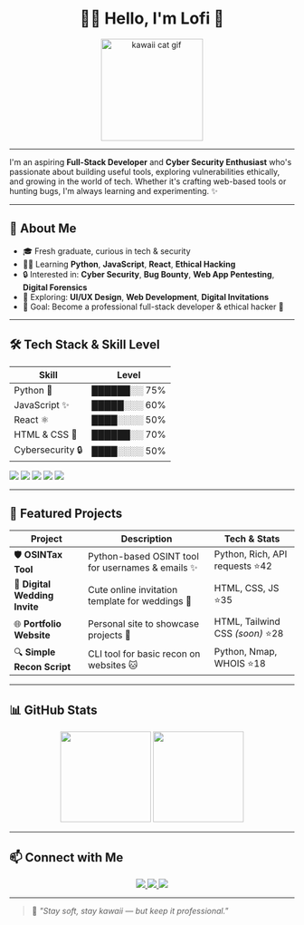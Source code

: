 <h1 align="center">🌸👋 Hello, I'm Lofi 🐰</h1>
<p align="center">
  <img src="https://media.giphy.com/media/ICOgUNjpvO0PC/giphy.gif" width="180px" alt="kawaii cat gif"/>
</p>


---

I'm an aspiring **Full-Stack Developer** and **Cyber Security Enthusiast** who's passionate about building useful tools, exploring vulnerabilities ethically, and growing in the world of tech. Whether it's crafting web-based tools or hunting bugs, I'm always learning and experimenting. ✨

---

## 🚀 About Me

- 🎓 Fresh graduate, curious in tech & security  
- 👨‍💻 Learning **Python**, **JavaScript**, **React**, **Ethical Hacking**  
- 🔒 Interested in: **Cyber Security**, **Bug Bounty**, **Web App Pentesting**, **Digital Forensics**  
- 🌱 Exploring: **UI/UX Design**, **Web Development**, **Digital Invitations**  
- 🎯 Goal: Become a professional full-stack developer & ethical hacker 🌸

---

## 🛠️ Tech Stack & Skill Level

| Skill          | Level |  
|----------------|-------|  
| Python 🐍       | ██████░░ 75% |  
| JavaScript ✨   | █████░░░ 60% |  
| React ⚛️       | ████░░░░ 50% |  
| HTML & CSS 🎨  | ██████░░ 70% |  
| Cybersecurity 🔒| ████░░░░ 50% |  

<p align="left">
  <img src="https://img.shields.io/badge/Python-75%25-pink?style=for-the-badge" />
  <img src="https://img.shields.io/badge/JavaScript-60%25-lightblue?style=for-the-badge" />
  <img src="https://img.shields.io/badge/React-50%25-purple?style=for-the-badge" />
  <img src="https://img.shields.io/badge/CSS-70%25-pink?style=for-the-badge" />
  <img src="https://img.shields.io/badge/CyberSec-50%25-lightgreen?style=for-the-badge" />
</p>

---

## 📂 Featured Projects

| Project                       | Description                                             | Tech & Stats                  |
|-------------------------------|---------------------------------------------------------|--------------------------------|
| 🛡️ **OSINTax Tool**           | Python-based OSINT tool for usernames & emails ✨       | Python, Rich, API requests ⭐42 |
| 📝 **Digital Wedding Invite**  | Cute online invitation template for weddings 💌        | HTML, CSS, JS ⭐35             |
| 🌐 **Portfolio Website**       | Personal site to showcase projects 🌸                  | HTML, Tailwind CSS *(soon)* ⭐28 |
| 🔍 **Simple Recon Script**     | CLI tool for basic recon on websites 🐱                | Python, Nmap, WHOIS ⭐18       |

---

## 📊 GitHub Stats

<p align="center">
  <img src="https://github-readme-stats.vercel.app/api?username=lofai12&show_icons=true&theme=tokyonight&hide_border=true" height="160"/>
  <img src="https://github-readme-stats.vercel.app/api/top-langs/?username=lofai12&layout=compact&theme=tokyonight&hide_border=true" height="160"/>
</p>

---

## 📫 Connect with Me

<p align="center">
  <a href="https://github.com/lofai12">
    <img src="https://img.shields.io/badge/GitHub-🐱-pink?style=for-the-badge" />
  </a>
  <a href="mailto:0xLofi@proton.me">
    <img src="https://img.shields.io/badge/Email-📧-lightblue?style=for-the-badge" />
  </a>
  <a href="https://www.instagram.com/fckrf23?igsh=Z2V1YXRhNHZ0NTNh">
    <img src="https://img.shields.io/badge/Instagram🐦-purple?style=for-the-badge" />
  </a>
</p>

---

> 🌸 *"Stay soft, stay kawaii — but keep it professional."*  
